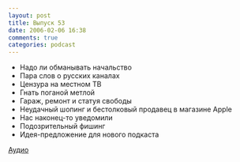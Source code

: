 ```yaml
---
layout: post
title: Выпуск 53
date: 2006-02-06 16:38
comments: true
categories: podcast
---
```


- Надо ли обманывать начальство
- Пара слов о русских каналах
- Цензура на местном ТВ
- Гнать поганой метлой
- Гараж, ремонт и статуя свободы
- Неудачный шопинг и бестолковый продавец в магазине Apple
- Нас наконец-то уведомили
- Подозрительный фишинг
- Идея-предложение для нового подкаста

[Аудио](https://podcast.umputun.com/media/ump_podcast53.mp3)
<audio src="https://podcast.umputun.com/media/ump_podcast53.mp3" preload="none">